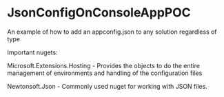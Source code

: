 # JsonConfigOnConsoleAppPOC
An example of how to add an appconfig.json to any solution regardless of type

Important nugets: 

Microsoft.Extensions.Hosting - Provides the objects to do the entire management of environments and handling of the configuration files

Newtonsoft.Json - Commonly used nuget for working with JSON files.